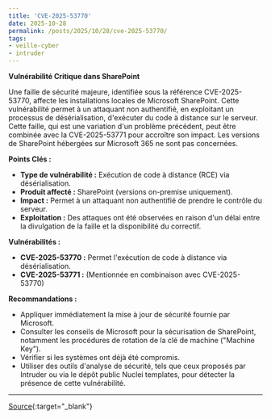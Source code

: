 ```yaml
---
title: 'CVE-2025-53770'
date: 2025-10-28
permalink: /posts/2025/10/28/cve-2025-53770/
tags:
- veille-cyber
- intruder
---
```

**Vulnérabilité Critique dans SharePoint**

Une faille de sécurité majeure, identifiée sous la référence CVE-2025-53770, affecte les installations locales de Microsoft SharePoint. Cette vulnérabilité permet à un attaquant non authentifié, en exploitant un processus de désérialisation, d'exécuter du code à distance sur le serveur. Cette faille, qui est une variation d'un problème précédent, peut être combinée avec la CVE-2025-53771 pour accroître son impact. Les versions de SharePoint hébergées sur Microsoft 365 ne sont pas concernées.

**Points Clés :**

*   **Type de vulnérabilité :** Exécution de code à distance (RCE) via désérialisation.
*   **Produit affecté :** SharePoint (versions on-premise uniquement).
*   **Impact :** Permet à un attaquant non authentifié de prendre le contrôle du serveur.
*   **Exploitation :** Des attaques ont été observées en raison d'un délai entre la divulgation de la faille et la disponibilité du correctif.

**Vulnérabilités :**

*   **CVE-2025-53770 :** Permet l'exécution de code à distance via désérialisation.
*   **CVE-2025-53771 :** (Mentionnée en combinaison avec CVE-2025-53770)

**Recommandations :**

*   Appliquer immédiatement la mise à jour de sécurité fournie par Microsoft.
*   Consulter les conseils de Microsoft pour la sécurisation de SharePoint, notamment les procédures de rotation de la clé de machine ("Machine Key").
*   Vérifier si les systèmes ont déjà été compromis.
*   Utiliser des outils d'analyse de sécurité, tels que ceux proposés par Intruder ou via le dépôt public Nuclei templates, pour détecter la présence de cette vulnérabilité.

---
[Source](https://cvemon.intruder.io/cves/CVE-2025-53770){:target="_blank"}
